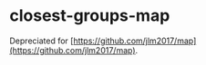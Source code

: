 # closest-groups-map

Depreciated for [https://github.com/jlm2017/map](https://github.com/jlm2017/map).
